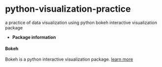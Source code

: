 # python-visualization-practice
a practice of data visualization using python bokeh interactive visualization package

* __Package information__
 #### Bokeh
 Bokeh is a python interactive visualization package.
 [learn more](http://bokeh.pydata.org/en/latest/)
